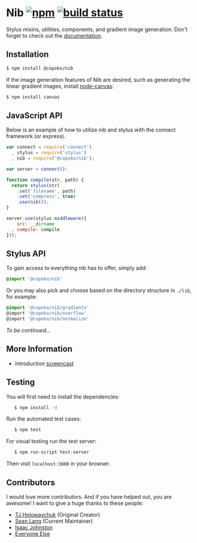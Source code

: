 # Nib [![npm](https://img.shields.io/npm/v/@copoko/nib)](https://www.npmjs.com/package/@copoko/nib) [![build status](https://github.com/stylus/nib/actions/workflows/ci.yml/badge.svg?branch=master)](https://github.com/stylus/nib/actions/workflows/ci.yml)

  Stylus mixins, utilities, components, and gradient image generation. Don't forget to check out the [documentation](http://stylus.github.io/nib).

## Installation

```bash
$ npm install @copoko/nib
```

 If the image generation features of Nib are desired, such as generating the linear gradient images, install [node-canvas](http://github.com/learnboost/node-canvas):

```bash
$ npm install canvas
```

## JavaScript API

 Below is an example of how to utilize nib and stylus with the connect framework (or express).

```javascript
var connect = require('connect')
  , stylus = require('stylus')
  , nib = require('@copoko/nib');

var server = connect();

function compile(str, path) {
  return stylus(str)
	.set('filename', path)
	.set('compress', true)
	.use(nib());
}

server.use(stylus.middleware({
	src: __dirname
  , compile: compile
}));
```

## Stylus API

  To gain access to everything nib has to offer, simply add:

  ```css
  @import '@copoko/nib'
  ```

  Or you may also pick and choose based on the directory structure in `./lib`, for example:

  ```css
  @import '@copoko/nib/gradients'
  @import '@copoko/nib/overflow'
  @import '@copoko/nib/normalize'
  ```

_To be continued..._

## More Information

  - Introduction [screencast](http://www.screenr.com/M6a)

## Testing

 You will first need to install the dependencies:

 ```bash
    $ npm install -d
 ```

 Run the automated test cases:

 ```bash
    $ npm test
 ```

 For visual testing run the test server:

 ```bash
    $ npm run-script test-server
 ```

 Then visit `localhost:3000` in your browser.

## Contributors

I would love more contributors. And if you have helped out, you are awesome! I want to give a huge thanks to these people:

  - [TJ Holowaychuk](https://github.com/tj) (Original Creator)
  - [Sean Lang](https://github.com/slang800) (Current Maintainer)
  - [Isaac Johnston](https://github.com/superstructor)
  - [Everyone Else](https://github.com/tj/nib/contributors)
